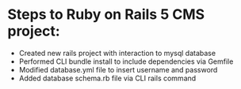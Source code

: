 # Steps to Ruby on Rails 5 CMS project:


* Created new rails project with interaction to mysql database
* Performed CLI bundle install to include dependencies via Gemfile
* Modified database.yml file to insert username and password
* Added database schema.rb file via CLI rails command
